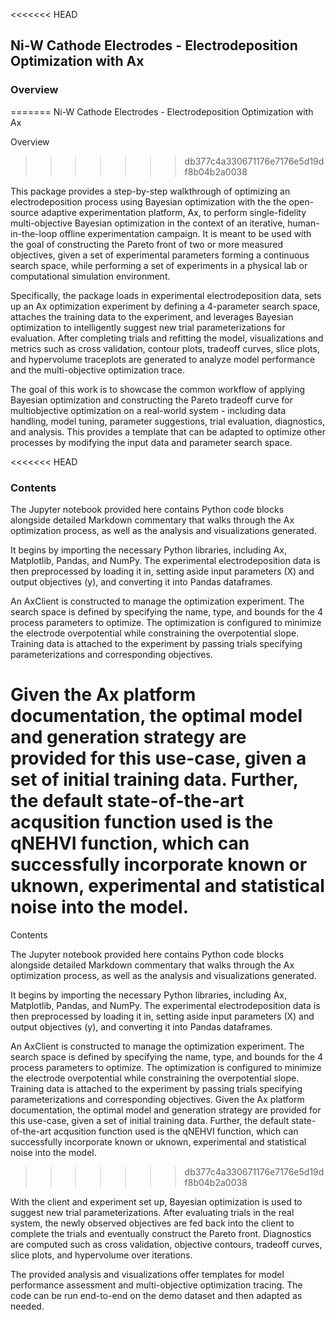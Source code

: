 <<<<<<< HEAD
## Ni-W Cathode Electrodes - Electrodeposition Optimization with Ax

### Overview
=======
Ni-W Cathode Electrodes - Electrodeposition Optimization with Ax

Overview
>>>>>>> db377c4a330671176e7176e5d19df8b04b2a0038

This package provides a step-by-step walkthrough of optimizing an electrodeposition process using Bayesian optimization with the the open-source adaptive experimentation platform, Ax, to perform single-fidelity multi-objective Bayesian optimization in the context of an iterative, human-in-the-loop offline experimentation campaign. It is meant to be used with the goal of constructing the Pareto front of two or more measured objectives, given a set of experimental parameters forming a continuous search space, while performing a set of experiments in a physical lab or computational simulation environment.

Specifically, the package loads in experimental electrodeposition data, sets up an Ax optimization experiment by defining a 4-parameter search space, attaches the training data to the experiment, and leverages Bayesian optimization to intelligently suggest new trial parameterizations for evaluation. After completing trials and refitting the model, visualizations and metrics such as cross validation, contour plots, tradeoff curves, slice plots, and hypervolume traceplots are generated to analyze model performance and the multi-objective optimization trace.

The goal of this work is to showcase the common workflow of applying Bayesian optimization and constructing the Pareto tradeoff curve for multiobjective optimization on a real-world system - including data handling, model tuning, parameter suggestions, trial evaluation, diagnostics, and analysis. This provides a template that can be adapted to optimize other processes by modifying the input data and parameter search space.

<<<<<<< HEAD
### Contents

The Jupyter notebook provided here contains Python code blocks alongside detailed Markdown commentary that walks through the Ax optimization process, as well as the analysis and visualizations generated.

It begins by importing the necessary Python libraries, including Ax, Matplotlib, Pandas, and NumPy. The experimental electrodeposition data is then preprocessed by loading it in, setting aside input parameters (X) and output objectives (y), and converting it into Pandas dataframes.

An AxClient is constructed to manage the optimization experiment. The search space is defined by specifying the name, type, and bounds for the 4 process parameters to optimize. The optimization is configured to minimize the electrode overpotential while constraining the overpotential slope. Training data is attached to the experiment by passing trials specifying parameterizations and corresponding objectives. 

Given the Ax platform documentation, the optimal model and generation strategy are provided for this use-case, given a set of initial training data. Further, the default state-of-the-art acqusition function used is the qNEHVI function, which can successfully incorporate known or uknown, experimental and statistical noise into the model.
=======
Contents

The Jupyter notebook provided here contains Python code blocks alongside detailed Markdown commentary that walks through the Ax optimization process, as well as the analysis and visualizations generated. 

It begins by importing the necessary Python libraries, including Ax, Matplotlib, Pandas, and NumPy. The experimental electrodeposition data is then preprocessed by loading it in, setting aside input parameters (X) and output objectives (y), and converting it into Pandas dataframes.

An AxClient is constructed to manage the optimization experiment. The search space is defined by specifying the name, type, and bounds for the 4 process parameters to optimize. The optimization is configured to minimize the electrode overpotential while constraining the overpotential slope. Training data is attached to the experiment by passing trials specifying parameterizations and corresponding objectives. Given the Ax platform documentation, the optimal model and generation strategy are provided for this use-case, given a set of initial training data. Further, the default state-of-the-art acqusition function used is the qNEHVI function, which can successfully incorporate known or uknown, experimental and statistical noise into the model.
>>>>>>> db377c4a330671176e7176e5d19df8b04b2a0038

With the client and experiment set up, Bayesian optimization is used to suggest new trial parameterizations. After evaluating trials in the real system, the newly observed objectives are fed back into the client to complete the trials and eventually construct the Pareto front. Diagnostics are computed such as cross validation, objective contours, tradeoff curves, slice plots, and hypervolume over iterations.

The provided analysis and visualizations offer templates for model performance assessment and multi-objective optimization tracing. The code can be run end-to-end on the demo dataset and then adapted as needed.
